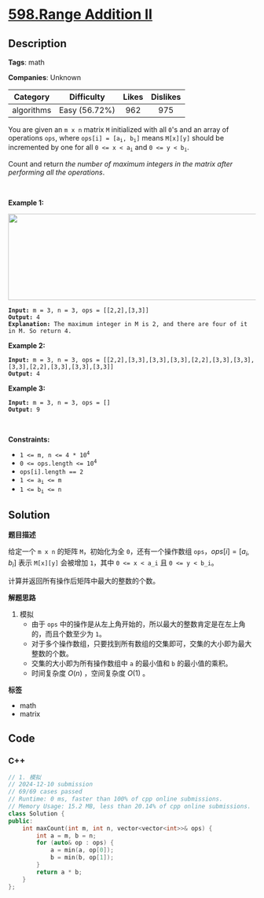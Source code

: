 # [598.Range Addition II](https://leetcode.com/problems/range-addition-ii/description/)

## Description

**Tags**: math

**Companies**: Unknown

|  Category  |  Difficulty   | Likes | Dislikes |
| :--------: | :-----------: | :---: | :------: |
| algorithms | Easy (56.72%) |  962  |   975    |

<p>You are given an <code>m x n</code> matrix <code>M</code> initialized with all <code>0</code>&#39;s and an array of operations <code>ops</code>, where <code>ops[i] = [a<sub>i</sub>, b<sub>i</sub>]</code> means <code>M[x][y]</code> should be incremented by one for all <code>0 &lt;= x &lt; a<sub>i</sub></code> and <code>0 &lt;= y &lt; b<sub>i</sub></code>.</p>
<p>Count and return <em>the number of maximum integers in the matrix after performing all the operations</em>.</p>
<p>&nbsp;</p>
<p><strong class="example">Example 1:</strong></p>
<img alt="" src="https://assets.leetcode.com/uploads/2020/10/02/ex1.jpg" style="width: 750px; height: 176px;" />
<pre><code><strong>Input:</strong> m = 3, n = 3, ops = [[2,2],[3,3]]
<strong>Output:</strong> 4
<strong>Explanation:</strong> The maximum integer in M is 2, and there are four of it in M. So return 4.</code></pre>
<p><strong class="example">Example 2:</strong></p>
<pre><code><strong>Input:</strong> m = 3, n = 3, ops = [[2,2],[3,3],[3,3],[3,3],[2,2],[3,3],[3,3],[3,3],[2,2],[3,3],[3,3],[3,3]]
<strong>Output:</strong> 4</code></pre>
<p><strong class="example">Example 3:</strong></p>
<pre><code><strong>Input:</strong> m = 3, n = 3, ops = []
<strong>Output:</strong> 9</code></pre>
<p>&nbsp;</p>
<p><strong>Constraints:</strong></p>
<ul>
  <li><code>1 &lt;= m, n &lt;= 4 * 10<sup>4</sup></code></li>
  <li><code>0 &lt;= ops.length &lt;= 10<sup>4</sup></code></li>
  <li><code>ops[i].length == 2</code></li>
  <li><code>1 &lt;= a<sub>i</sub> &lt;= m</code></li>
  <li><code>1 &lt;= b<sub>i</sub> &lt;= n</code></li>
</ul>

## Solution

**题目描述**

给定一个 `m x n` 的矩阵 `M`，初始化为全 `0`，还有一个操作数组 `ops`，$ops[i] = [a_i, b_i]$ 表示 `M[x][y]` 会被增加 `1`，其中 `0 <= x < a_i` 且 `0 <= y < b_i`。

计算并返回所有操作后矩阵中最大的整数的个数。

**解题思路**

1. 模拟
   - 由于 `ops` 中的操作是从左上角开始的，所以最大的整数肯定是在左上角的，而且个数至少为 `1`。
   - 对于多个操作数组，只要找到所有数组的交集即可，交集的大小即为最大整数的个数。
   - 交集的大小即为所有操作数组中 `a` 的最小值和 `b` 的最小值的乘积。
   - 时间复杂度 $O(n)$ ，空间复杂度 $O(1)$ 。

**标签**

- math
- matrix

<!-- code start -->
## Code

### C++

```cpp
// 1. 模拟
// 2024-12-10 submission
// 69/69 cases passed
// Runtime: 0 ms, faster than 100% of cpp online submissions.
// Memory Usage: 15.2 MB, less than 20.14% of cpp online submissions.
class Solution {
public:
    int maxCount(int m, int n, vector<vector<int>>& ops) {
        int a = m, b = n;
        for (auto& op : ops) {
            a = min(a, op[0]);
            b = min(b, op[1]);
        }
        return a * b;
    }
};
```

<!-- code end -->
